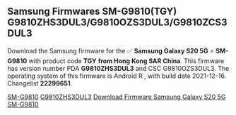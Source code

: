 <h2>Samsung Firmwares SM-G9810(TGY) G9810ZHS3DUL3/G9810OZS3DUL3/G9810ZCS3DUL3</h2>
Download the Samsung firmware for the ✅ <strong>Samsung Galaxy S20 5G </strong> ⭐ <strong>SM-G9810</strong> with product code <strong>TGY</strong> <strong> from Hong Kong SAR China</strong>. This firmware has version number PDA <strong>G9810ZHS3DUL3</strong> and CSC G9810OZS3DUL3. The operating system of this firmware is Android R , with build date 2021-12-16. Changelist <strong>22299651</strong>.


[SM-G9810](https://samfirm.shop/samsung/model/SM-G9810)
[G9810ZHS3DUL3](https://samfirm.shop/samsung/pda/G9810ZHS3DUL3)
[Download Firmware Samsung Galaxy S20 5G SM-G9810](https://samfirm.shop/samsung/firmware/482760)
